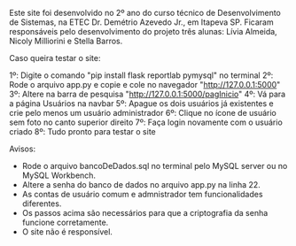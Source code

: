 Este site foi desenvolvido no 2º ano do curso técnico de Desenvolvimento de Sistemas, na ETEC Dr. Demétrio Azevedo Jr., em Itapeva SP. Ficaram responsáveis pelo desenvolvimento do projeto três alunas: Lívia Almeida, Nicoly Milliorini e Stella Barros.

Caso queira testar o site:

1º: Digite o comando "pip install flask reportlab pymysql" no terminal
2º: Rode o arquivo app.py e copie e cole no navegador "http://127.0.0.1:5000"
3º: Altere na barra de pesquisa "http://127.0.0.1:5000/pagInicio"
4º: Vá para a página Usuários na navbar
5º: Apague os dois usuários já existentes e crie pelo menos um usuário administrador
6º: Clique no ícone de usuário sem foto no canto superior direito
7º: Faça login novamente com o usuário criado
8º: Tudo pronto para testar o site

Avisos: 
- Rode o arquivo bancoDeDados.sql no terminal pelo MySQL server ou no MySQL Workbench.
- Altere a senha do banco de dados no arquivo app.py na linha 22.
- As contas de usuário comum e admnistrador tem funcionalidades diferentes. 
- Os passos acima são necessários para que a criptografia da senha funcione corretamente.
- O site não é responsível.
